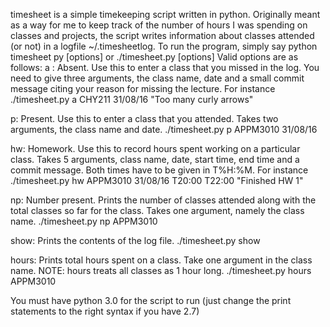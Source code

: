 timesheet is a simple timekeeping script written in python. Originally meant as a way for me to keep track of the number of hours I was spending on classes and projects, the script writes information about classes attended (or not) in a logfile ~/.timesheetlog. 
To run the program, simply say 
	python timesheet py [options]
or
	./timesheet.py [options]
Valid options are as follows:
a : Absent. Use this to enter a class that you missed in the log. You need to give three arguments, the class name, date and a small commit message citing your reason for missing the lecture. For instance
	./timesheet.py a CHY211 31/08/16 "Too many curly arrows"

p: Present. Use this to enter a class that you attended. Takes two arguments, the class name and date.
	./timesheet.py p APPM3010 31/08/16

hw: Homework. Use this to record hours spent working on a particular class. Takes 5 arguments, class name, date, start time, end time and a commit message. Both times have to be given in T%H:%M. For instance
	./timesheet.py hw APPM3010 31/08/16 T20:00 T22:00 "Finished HW 1"

np: Number present. Prints the number of classes attended along with the total classes so far for the class. Takes one argument, namely the class name.
	./timesheet.py np APPM3010

show: Prints the contents of the log file.
	./timesheet.py show

hours: Prints total hours spent on a class. Take one argument in the class name. 
NOTE: hours treats all classes as 1 hour long.
	./timesheet.py hours APPM3010

You must have python 3.0 for the script to run (just change the print statements to the right syntax if you have 2.7)

